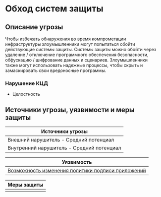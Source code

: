 # Обход систем защиты

## Описание угрозы
Чтобы избежать обнаружения во время компрометации инфраструктуры злоумышленники могут попытаться обойти действующие системы защиты. Системы защиты можно обойти через удаление / отключение программного обеспечения безопасности, обфускацию / шифрование данных и сценариев. Злоумышленники также могут использовать надежные процессы, чтобы скрыть и замаскировать свои вредоносные программы.

### Нарушение КЦД
+ Целостность

## Источники угрозы, уязвимости и меры защиты
|Источники угрозы|
|-|
|Внешний нарушитель - Средний потенциал|
|Внутренний нарушитель - Средний потенциал|

|Уязвимость|
|--------|
|[Возможность изменения политики подписи приложений](/vkr/vulnerabilities/page12)|


|Меры защиты|
|--------|
||
